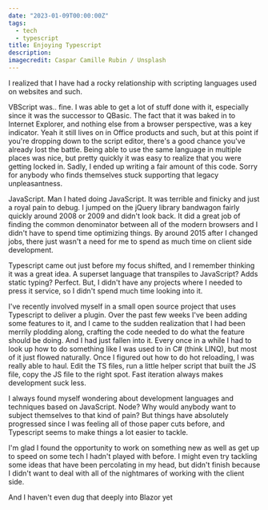```yaml
---
date: "2023-01-09T00:00:00Z"
tags:
  - tech
  - typescript
title: Enjoying Typescript
description: 
imagecredit: Caspar Camille Rubin / Unsplash
---
```

I realized that I have had a rocky relationship with
scripting languages used on websites and such.

VBScript was.. fine. I was able to get a lot of stuff done with it, especially
since it was the successor to QBasic. The fact that it was baked in to Internet
Explorer, and nothing else from a browser perspective, was a key indicator.
Yeah it still lives on in Office products and such, but at this point if you're
dropping down to the script editor, there's a good chance you've already lost 
the battle.  Being able to use the same language in multiple places was nice,
but pretty quickly it was easy to realize that you were getting locked in.
Sadly, I ended up writing a fair amount of this code. Sorry for anybody who
finds themselves stuck supporting that legacy unpleasantness.

JavaScript.  Man I hated doing JavaScript.  It was terrible and finicky and just
a royal pain to debug.  I jumped on the jQuery library bandwagon fairly quickly
around 2008 or 2009 and didn't look back. It did a great job of finding the
common denominator between all of the modern browsers and I didn't have to spend
time optimizing things.  By around 2015 after I changed jobs, there just wasn't
a need for me to spend as much time on client side development.

Typescript came out just before my focus shifted, and I remember thinking it was
a great idea.  A superset language that transpiles to JavaScript?  Adds static 
typing?  Perfect.  But, I didn't have any projects where I needed to press it
service, so I didn't spend much time looking into it.

I've recently involved myself in a small open source project that uses
Typescript to deliver a plugin.  Over the past few weeks I've been adding some
features to it, and I came to the sudden realization that I had been merrily
plodding along, crafting the code needed to do what the feature should be doing.
And I had just fallen into it.  Every once in a while I had to look up how
to do something like I was used to in C# (think LINQ), but most of it just
flowed naturally.  Once I figured out how to do hot reloading, I was really able
to haul.  Edit the TS files, run a little helper script that built the JS file,
copy the JS file to the right spot.  Fast iteration always makes development
suck less.

I always found myself wondering about development languages and techniques based
on JavaScript.  Node?  Why would anybody want to subject themselves to that kind
of pain?  But things have absolutely progressed since I was feeling all of those
paper cuts before, and Typescript seems to make things a lot easier to tackle.

I'm glad I found the opportunity to work on something new as well as get up to
speed on some tech I hadn't played with before.  I might even try tackling some
ideas that have been percolating in my head, but didn't finish because I didn't
want to deal with all of the nightmares of working with the client side.

And I haven't even dug that deeply into Blazor yet
